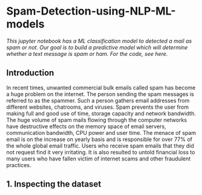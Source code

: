 # Spam-Detection-using-NLP-ML-models
_This jupyter notebook has a ML classification model to detected a mail as spam or not._
_Our goal is to build a predictive model which will determine whether a text message is spam or ham. For the code, see here._

## Introduction

In recent times, unwanted commercial bulk emails called spam has become a huge problem on the internet. The person sending the spam messages is referred to as the spammer. Such a person gathers email addresses from different websites, chatrooms, and viruses. Spam prevents the user from making full and good use of time, storage capacity and network bandwidth. The huge volume of spam mails flowing through the computer networks have destructive effects on the memory space of email servers, communication bandwidth, CPU power and user time. The menace of spam email is on the increase on yearly basis and is responsible for over 77% of the whole global email traffic. Users who receive spam emails that they did not request find it very irritating. It is also resulted to untold financial loss to many users who have fallen victim of internet scams and other fraudulent practices.

## 1. Inspecting the dataset
